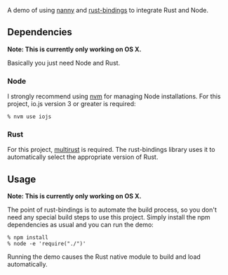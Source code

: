A demo of using [nanny](http://github.com/dherman/nanny) and [rust-bindings](http://github.com/dherman/rust-bindings) to integrate Rust and Node.

## Dependencies

**Note: This is currently only working on OS X.**

Basically you just need Node and Rust.

### Node

I strongly recommend using [nvm](https://github.com/creationix/nvm#install-script) for managing Node installations. For this project, io.js version 3 or greater is required:

```
% nvm use iojs
```

### Rust

For this project, [multirust](https://github.com/brson/multirust#quick-installation) is required. The rust-bindings library uses it to automatically select the appropriate version of Rust.

## Usage

**Note: This is currently only working on OS X.**

The point of rust-bindings is to automate the build process, so you don't need any special build steps to use this project. Simply install the npm dependencies as usual and you can run the demo:

```
% npm install
% node -e 'require("./")'
```

Running the demo causes the Rust native module to build and load automatically.
